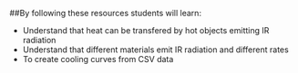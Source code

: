 ##By following these resources students will learn:

- Understand that heat can be transfered by hot objects emitting IR radiation
- Understand that different materials emit IR radiation and different rates
- To create cooling curves from CSV data 
 

